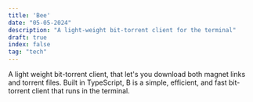 ```yaml
---
title: 'Bee'
date: "05-05-2024"
description: "A light-weight bit-torrent client for the terminal"
draft: true
index: false
tag: "tech"
---
```


A light weight bit-torrent client, that let's you download both magnet links and torrent files. Built in TypeScript, B is a simple, efficient, and fast bit-torrent client that runs in the terminal.
